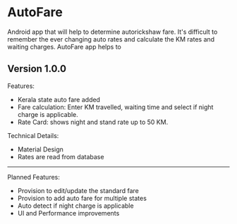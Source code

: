 # AutoFare
Android app that will help to determine autorickshaw fare. 
It's difficult to remember the ever changing auto rates and calculate the KM rates and waiting charges.
AutoFare app helps to 

Version 1.0.0
---------------------------------------------------------------------------------------------------------------------------------------
Features:
* Kerala state auto fare added
* Fare calculation: Enter KM travelled, waiting time and select if night charge is applicable.
* Rate Card: shows night and stand rate up to 50 KM.

Technical Details:
* Material Design
* Rates are read from database

--------------------------------------------------------------------------------------------------------------------------------------
Planned Features:
* Provision to edit/update the standard fare
* Provision to add auto fare for multiple states
* Auto detect if night charge is applicable
* UI and Performance improvements


